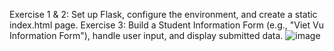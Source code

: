Exercise 1 & 2: Set up Flask, configure the environment, and create a static index.html page.
Exercise 3: Build a Student Information Form (e.g., "Viet Vu Information Form"), handle user input, and display submitted data.
![image](https://github.com/user-attachments/assets/fbbeb227-28be-449a-bcb6-bd53c79b668f)

